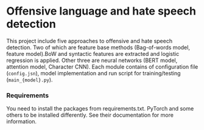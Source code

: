 # Offensive language and hate speech detection

This project include five approaches to offensive and hate speech detection. Two of which are feature base methods (Bag-of-words model, feature model).BoW and syntactic features are extracted and logistic regression is applied. Other three are neural networks (BERT model, attention model, Character CNN). Each module contains of configuration file (`config.jsn`), model implementation and run script for training/testing (`main_{model}.py`).

### Requirements

You need to install the packages from requirements.txt. PyTorch and some others to be installed differently. See their documentation for more information.
